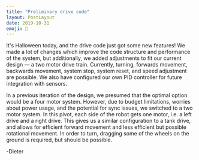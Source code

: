 ```yaml
---
title: "Preliminary drive code"
layout: PostLayout
date: 2019-10-31
emoji: 🛒
---
```


It's Halloween today, and the drive code just got some new features! We made a lot of changes which improve the code structure and performance of the system, but additionally, we added adjustments to fit our current design — a two motor drive train. Currently, turning, forwards movement, backwards movement, system stop, system reset, and speed adjustment are possible. We also have configured our own PID controller for future integration with sensors.

In a previous iteration of the design, we presumed that the optimal option would be a four motor system. However, due to budget limitations, worries about power usage, and the potential for sync issues, we switched to a two motor system.  In this pivot, each side of the robot gets one motor, i.e. a left drive and a right drive. This gives us a similar configuration to a tank drive, and allows for efficient forward movement and less efficient but possible rotational movement. In order to turn, dragging some of the wheels on the ground is required, but should be possible.   

-Dieter